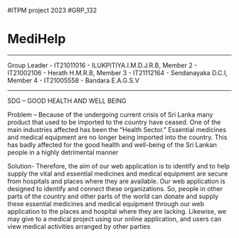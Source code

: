 #ITPM project 2023
#GRP_132
# MediHelp
-------------------------------------------------------------
Group Leader - IT21011016 - ILUKPITIYA.I.M.D.J.R.B, 
Member 2 - IT21002106 - Herath H.M.R.B, 
Member 3 - IT21112164 - Sendanayaka D.C.I, 
Member 4 - IT21005558 - Bandara E.A.G.S.V

--------------------------------------------------------------

SDG – GOOD HEALTH AND WELL BEING 

Problem –  Because of the undergoing current crisis of Sri Lanka many product that used to be imported to the country have ceased. One of the main
industries affected has been the “Health Sector.” Essential medicines and medical equipment are no longer being imported into the country.
This has badly affected for the good health and well-being of the Sri Lankan people in a highly detrimental manner

Solution- Therefore, the aim of our web application is to identify and to help supply the vital and essential medicines and medical equipment are secure
from hospitals and places where they are available. Our web application is designed to identify and connect these organizations. So, people in
other parts of the country and other parts of the world can donate and supply these essential medicines and medical equipment through our
web application to the places and hospital where they are lacking. Likewise, we may give to a medical project using our online application,
and users can view medical activities arranged by other parties
